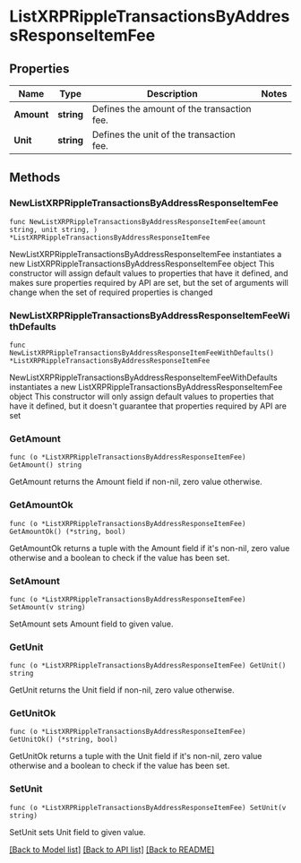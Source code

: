 # ListXRPRippleTransactionsByAddressResponseItemFee

## Properties

Name | Type | Description | Notes
------------ | ------------- | ------------- | -------------
**Amount** | **string** | Defines the amount of the transaction fee. | 
**Unit** | **string** | Defines the unit of the transaction fee. | 

## Methods

### NewListXRPRippleTransactionsByAddressResponseItemFee

`func NewListXRPRippleTransactionsByAddressResponseItemFee(amount string, unit string, ) *ListXRPRippleTransactionsByAddressResponseItemFee`

NewListXRPRippleTransactionsByAddressResponseItemFee instantiates a new ListXRPRippleTransactionsByAddressResponseItemFee object
This constructor will assign default values to properties that have it defined,
and makes sure properties required by API are set, but the set of arguments
will change when the set of required properties is changed

### NewListXRPRippleTransactionsByAddressResponseItemFeeWithDefaults

`func NewListXRPRippleTransactionsByAddressResponseItemFeeWithDefaults() *ListXRPRippleTransactionsByAddressResponseItemFee`

NewListXRPRippleTransactionsByAddressResponseItemFeeWithDefaults instantiates a new ListXRPRippleTransactionsByAddressResponseItemFee object
This constructor will only assign default values to properties that have it defined,
but it doesn't guarantee that properties required by API are set

### GetAmount

`func (o *ListXRPRippleTransactionsByAddressResponseItemFee) GetAmount() string`

GetAmount returns the Amount field if non-nil, zero value otherwise.

### GetAmountOk

`func (o *ListXRPRippleTransactionsByAddressResponseItemFee) GetAmountOk() (*string, bool)`

GetAmountOk returns a tuple with the Amount field if it's non-nil, zero value otherwise
and a boolean to check if the value has been set.

### SetAmount

`func (o *ListXRPRippleTransactionsByAddressResponseItemFee) SetAmount(v string)`

SetAmount sets Amount field to given value.


### GetUnit

`func (o *ListXRPRippleTransactionsByAddressResponseItemFee) GetUnit() string`

GetUnit returns the Unit field if non-nil, zero value otherwise.

### GetUnitOk

`func (o *ListXRPRippleTransactionsByAddressResponseItemFee) GetUnitOk() (*string, bool)`

GetUnitOk returns a tuple with the Unit field if it's non-nil, zero value otherwise
and a boolean to check if the value has been set.

### SetUnit

`func (o *ListXRPRippleTransactionsByAddressResponseItemFee) SetUnit(v string)`

SetUnit sets Unit field to given value.



[[Back to Model list]](../README.md#documentation-for-models) [[Back to API list]](../README.md#documentation-for-api-endpoints) [[Back to README]](../README.md)


